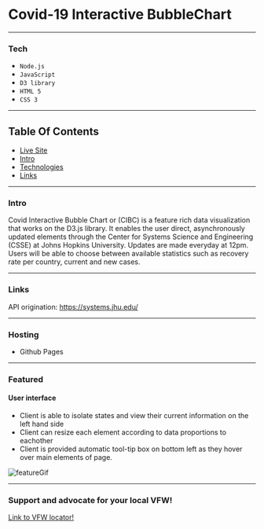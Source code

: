 # Covid-19 Interactive BubbleChart
---


### Tech

* `Node.js`
* `JavaScript`
* `D3 library`
* `HTML 5`
* `CSS 3`


---


## Table Of Contents

* [Live Site](https://danbourdier.github.io/CovidInteractiveBubbleChart/)
* [Intro](https://github.com/danbourdier/CovidInteractiveBubbleChart/#Intro)
* [Technologies](https://github.com/danbourdier/CovidInteractiveBubbleChart/#Tech)
* [Links](https://github.com/danbourdier/CovidInteractiveBubbleChart/#Links)



---


### Intro
Covid Interactive Bubble Chart or (CIBC) is a feature rich data visualization that works on the D3.js library. It enables the user direct, asynchronously updated elements through the Center for Systems Science and Engineering (CSSE) at Johns Hopkins University. Updates are made everyday at 12pm. Users will be able to choose between available statistics such as recovery rate per country, current and new cases. 

---

### Links
API origination:  https://systems.jhu.edu/


---


### Hosting
* Github Pages

---


### Featured

#### User interface


* Client is able to isolate states and view their current information on the left hand side
* Client can resize each element according to data proportions to eachother
* Client is provided automatic tool-tip box on bottom left as they hover over main elements of page.


![featureGif](https://github.com/danbourdier/CovidInteractiveBubbleChart/blob/cosmetic-facelift/src/vids/gifShowcase.gif)

---

### Support and advocate for your local VFW!
[Link to VFW locator!](https://www.vfw.org/find-a-post)


<!-- ### Wireframe


![wireframe](https://github.com/danbourdier/CovidInteractiveBubbleChart/blob/master/src/images/wireframe.png)

--- -->



 